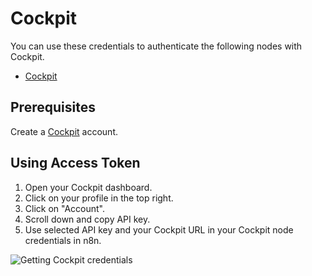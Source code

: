 # Cockpit

You can use these credentials to authenticate the following nodes with Cockpit.
- [Cockpit](/integrations/nodes/n8n-nodes-base.cockpit/)

## Prerequisites

Create a [Cockpit](https://www.getcockpit.com/) account.

## Using Access Token

1. Open your Cockpit dashboard.
2. Click on your profile in the top right.
3. Click on "Account".
4. Scroll down and copy API key.
5. Use selected API key and your Cockpit URL in your Cockpit node credentials in n8n.


![Getting Cockpit credentials](/_images/integrations/credentials/cockpit/using-access-token.gif)
